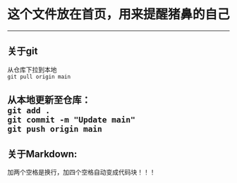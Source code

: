 # 这个文件放在首页，用来提醒猪鼻的自己
---
## 关于git
从仓库下拉到本地  
  `git pull origin main`

从本地更新至仓库：  
  `git add .`  
  `git commit -m "Update main"`  
  `git push origin main`  
---
## 关于Markdown:
  加两个空格是换行，加四个空格自动变成代码块！！！
